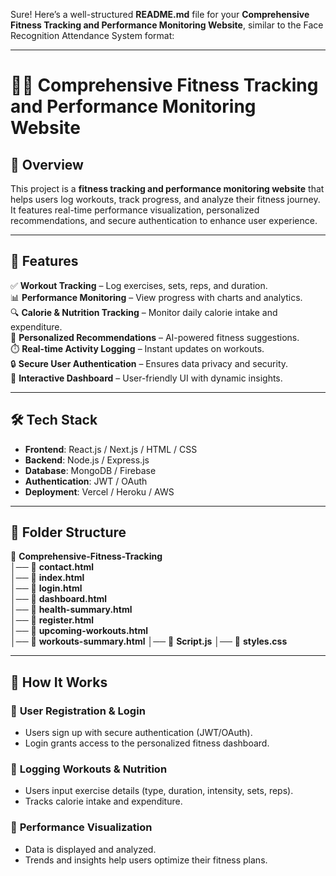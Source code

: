 Sure! Here’s a well-structured **README.md** file for your **Comprehensive Fitness Tracking and Performance Monitoring Website**, similar to the Face Recognition Attendance System format:  

---

# 🏋️‍♂️ Comprehensive Fitness Tracking and Performance Monitoring Website  

## 📌 Overview  
This project is a **fitness tracking and performance monitoring website** that helps users log workouts, track progress, and analyze their fitness journey. It features real-time performance visualization, personalized recommendations, and secure authentication to enhance user experience.  

---

## 🚀 Features  
✅ **Workout Tracking** – Log exercises, sets, reps, and duration.  
📊 **Performance Monitoring** – View progress with charts and analytics.  
🔍 **Calorie & Nutrition Tracking** – Monitor daily calorie intake and expenditure.  
📝 **Personalized Recommendations** – AI-powered fitness suggestions.  
⏱️ **Real-time Activity Logging** – Instant updates on workouts.  
🔒 **Secure User Authentication** – Ensures data privacy and security.  
🎨 **Interactive Dashboard** – User-friendly UI with dynamic insights.  

---

## 🛠️ Tech Stack  
- **Frontend**: React.js / Next.js / HTML / CSS  
- **Backend**: Node.js / Express.js  
- **Database**: MongoDB / Firebase  
- **Authentication**: JWT / OAuth  
- **Deployment**: Vercel / Heroku / AWS  

---

## 📂 Folder Structure  
📂 **Comprehensive-Fitness-Tracking**  
│── 📁 **contact.html**  
│── 📁 **index.html**   
│── 📁 **login.html**   
│── 📁 **dashboard.html**   
│── 📁 **health-summary.html**   
│── 📁 **register.html**   
│── 📁 **upcoming-workouts.html**  
│── 📁 **workouts-summary.html** 
│── 📁 **Script.js** 
│── 📁 **styles.css**   
 

---

## 📖 How It Works  

### 🔹 **User Registration & Login**  
- Users sign up with secure authentication (JWT/OAuth).  
- Login grants access to the personalized fitness dashboard.  

### 🔹 **Logging Workouts & Nutrition**  
- Users input exercise details (type, duration, intensity, sets, reps).  
- Tracks calorie intake and expenditure.  

### 🔹 **Performance Visualization**  
- Data is displayed and analyzed.  
- Trends and insights help users optimize their fitness plans.  


